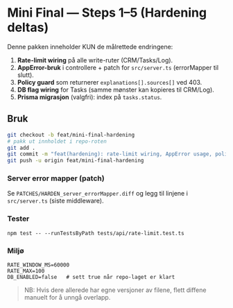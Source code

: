 # Mini Final — Steps 1–5 (Hardening deltas)

Denne pakken inneholder KUN de målrettede endringene:

1) **Rate-limit wiring** på alle write-ruter (CRM/Tasks/Log).  
2) **AppError-bruk** i controllere + patch for `src/server.ts` (errorMapper til slutt).  
3) **Policy guard** som returnerer `explanations[].sources[]` ved 403.  
4) **DB flag wiring** for Tasks (samme mønster kan kopieres til CRM/Log).  
5) **Prisma migrasjon** (valgfri): index på `tasks.status`.

## Bruk
```bash
git checkout -b feat/mini-final-hardening
# pakk ut innholdet i repo-roten
git add .
git commit -m "feat(hardening): rate-limit wiring, AppError usage, policy sources, DB flag in tasks, optional task status index"
git push -u origin feat/mini-final-hardening
```

### Server error mapper (patch)
Se `PATCHES/HARDEN_server_errorMapper.diff` og legg til linjene i `src/server.ts` (siste middleware).

### Tester
```
npm test -- --runTestsByPath tests/api/rate-limit.test.ts
```

### Miljø
```
RATE_WINDOW_MS=60000
RATE_MAX=100
DB_ENABLED=false   # sett true når repo-laget er klart
```

> NB: Hvis dere allerede har egne versjoner av filene, flett diffene manuelt for å unngå overlapp.
